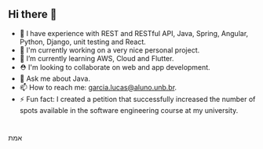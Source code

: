 ## Hi there 👋
- 🏃 I have experience with REST and RESTful API, Java, Spring, Angular, Python, Django, unit testing and React.
- 🔭 I'm currently working on a very nice personal project.
- 🌱 I’m currently learning AWS, Cloud and Flutter.
- ⛑️ I'm looking to collaborate on web and app development.
- 💬 Ask me about Java.
- 📫 How to reach me: garcia.lucas@aluno.unb.br.
- ⚡ Fun fact: I created a petition that successfully increased the number of spots available in the software engineering course at my university.
#
אמת
